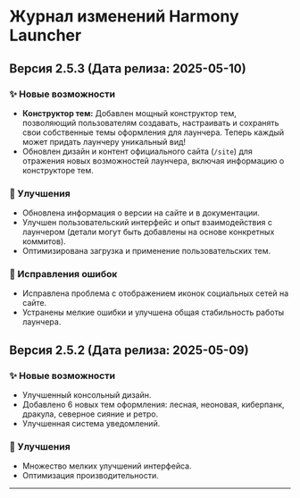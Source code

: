 # Журнал изменений Harmony Launcher

## Версия 2.5.3 (Дата релиза: 2025-05-10)

### ✨ Новые возможности

- **Конструктор тем:** Добавлен мощный конструктор тем, позволяющий пользователям создавать, настраивать и сохранять свои собственные темы оформления для лаунчера. Теперь каждый может придать лаунчеру уникальный вид!
- Обновлен дизайн и контент официального сайта (`/site`) для отражения новых возможностей лаунчера, включая информацию о конструкторе тем.

### 🚀 Улучшения

- Обновлена информация о версии на сайте и в документации.
- Улучшен пользовательский интерфейс и опыт взаимодействия с лаунчером (детали могут быть добавлены на основе конкретных коммитов).
- Оптимизирована загрузка и применение пользовательских тем.

### 🐛 Исправления ошибок

- Исправлена проблема с отображением иконок социальных сетей на сайте.
- Устранены мелкие ошибки и улучшена общая стабильность работы лаунчера.

## Версия 2.5.2 (Дата релиза: 2025-05-09)

### ✨ Новые возможности

- Улучшенный консольный дизайн.
- Добавлено 6 новых тем оформления: лесная, неоновая, киберпанк, дракула, северное сияние и ретро.
- Улучшенная система уведомлений.

### 🚀 Улучшения

- Множество мелких улучшений интерфейса.
- Оптимизация производительности.

---